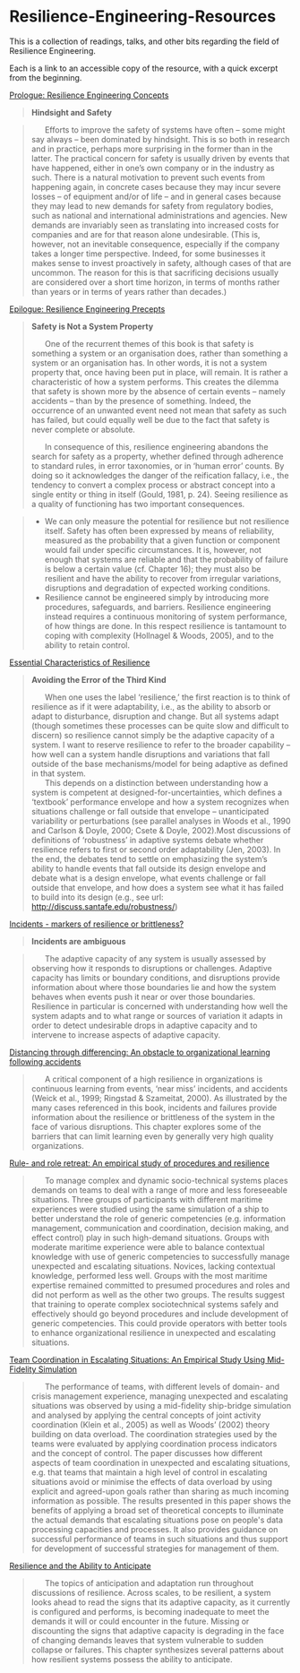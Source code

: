 # Resilience-Engineering-Resources
This is a collection of readings, talks, and other bits regarding the field of Resilience Engineering.

Each is a link to an accessible copy of the resource, with a quick excerpt from the beginning.

[Prologue: Resilience Engineering Concepts](http://erikhollnagel.com/onewebmedia/Prologue.pdf)

> **Hindsight and Safety**

> &nbsp;&nbsp;&nbsp;&nbsp;&nbsp;&nbsp;Efforts to improve the safety of systems have often – some might say
> always – been dominated by hindsight. This is so both in research and
> in practice, perhaps more surprising in the former than in the latter.
> The practical concern for safety is usually driven by events that have
> happened, either in one’s own company or in the industry as such.
> There is a natural motivation to prevent such events from happening
> again, in concrete cases because they may incur severe losses – of
> equipment and/or of life – and in general cases because they may lead
> to new demands for safety from regulatory bodies, such as national and
> international administrations and agencies. New demands are invariably
> seen as translating into increased costs for companies and are for that
> reason alone undesirable. (This is, however, not an inevitable
> consequence, especially if the company takes a longer time perspective.
> Indeed, for some businesses it makes sense to invest proactively in
> safety, although cases of that are uncommon. The reason for this is that
> sacrificing decisions usually are considered over a short time horizon, in
> terms of months rather than years or in terms of years rather than
> decades.)

[Epilogue: Resilience Engineering Precepts](https://www.researchgate.net/publication/265074845_Epilogue_Resilience_Engineering_Precepts)

> **Safety is Not a System Property** 
> 
> &nbsp;&nbsp;&nbsp;&nbsp;&nbsp;&nbsp;One  of  the  recurrent  themes  of  this  book  is  that  safety  is  something  a  system  or  an  organisation  does,  rather  than  something  a  system  or  an  organisation has.  In  other  words,  it  is  not  a  system  property  that,  once  having been put in place, will remain. It is rather a characteristic of how a system performs. This creates the dilemma that safety is shown more by  the  absence  of  certain  events  –  namely  accidents  –  than  by  the  presence  of  something.  Indeed,  the  occurrence  of  an  unwanted  event  need not mean that safety as such has failed, but could equally well be due to the fact that safety is never complete or absolute. 
> 	
> &nbsp;&nbsp;&nbsp;&nbsp;&nbsp;&nbsp;In consequence of this, resilience engineering abandons the search for safety as a property, whether defined through adherence to standard rules,  in  error  taxonomies,  or  in  ‘human  error’  counts.  By  doing  so  it  acknowledges  the  danger  of  the  reification  fallacy,  i.e.,  the  tendency  to  convert  a  complex  process  or  abstract  concept  into  a  single  entity  or  thing  in  itself  (Gould,  1981,  p.  24).  Seeing  resilience  as  a  quality  of  functioning has two important consequences.
 
> * We  can  only  measure  the  potential  for  resilience  but  not  resilience  itself.  Safety  has  often  been  expressed  by  means  of  reliability,  measured  as  the  probability  that  a  given  function  or  component  would fail under specific circumstances. It is, however, not enough that systems are reliable and that the probability of failure is below a certain value (cf. Chapter 16); they must also be resilient and have the  ability  to  recover  from  irregular  variations,  disruptions  and  degradation of expected working conditions.
> * Resilience   cannot   be   engineered   simply   by   introducing   more   procedures, safeguards, and barriers. Resilience engineering instead requires  a  continuous  monitoring  of  system  performance,  of  how  things  are  done.  In  this  respect  resilience  is  tantamount  to  coping  with  complexity  (Hollnagel  &  Woods,  2005),  and  to  the  ability  to  retain control. 
 
[Essential Characteristics of Resilience](https://www.researchgate.net/publication/284328979_Essential_characteristics_of_resilience) 
 
> **Avoiding the Error of the Third Kind**
> 
> &nbsp;&nbsp;&nbsp;&nbsp;&nbsp;&nbsp;When  one  uses  the  label  ‘resilience,’  the  first  reaction  is  to  think  of  resilience as if it were adaptability, i.e., as the ability to absorb or adapt to  disturbance,  disruption  and  change.  But  all  systems  adapt  (though  sometimes these processes can be quite slow and difficult to discern) so resilience cannot simply be the adaptive capacity of a system. I want to reserve  resilience  to  refer  to  the  broader  capability  –  how  well  can  a  system  handle  disruptions  and  variations  that  fall  outside  of  the  base  mechanisms/model for being adaptive as defined in that system.  
> &nbsp;&nbsp;&nbsp;&nbsp;&nbsp;&nbsp;This depends on a distinction between understanding how a system is  competent  at  designed-for-uncertainties,  which  defines  a  ‘textbook’  performance  envelope  and  how  a  system  recognizes  when  situations  challenge  or  fall  outside  that  envelope  –  unanticipated  variability  or  perturbations (see parallel analyses in Woods et al., 1990 and Carlson & Doyle,  2000;  Csete  &  Doyle,  2002).Most  discussions  of  definitions  of  ‘robustness’ in adaptive systems debate whether resilience refers to first or second order adaptability (Jen, 2003). In the end, the debates tend to settle  on  emphasizing  the  system’s  ability  to  handle  events  that  fall  outside its design envelope and debate what is a design envelope, what events  challenge  or  fall  outside  that  envelope,  and  how  does  a  system  see   what   it   has   failed   to   build   into   its   design   (e.g.,   see   url:   http://discuss.santafe.edu/robustness/)  

[Incidents - markers of resilience or brittleness?](https://www.researchgate.net/publication/292504952_Incidents_-_markers_of_resilience_or_brittleness)
 
> **Incidents are ambiguous**
 
> &nbsp;&nbsp;&nbsp;&nbsp;&nbsp;&nbsp;The  adaptive  capacity  of  any  system  is  usually  assessed  by  observing  how  it  responds  to  disruptions  or  challenges.  Adaptive  capacity  has  limits  or  boundary  conditions,  and  disruptions  provide  information  about  where  those  boundaries  lie  and  how  the  system  behaves  when  events push it near or over those boundaries. Resilience in particular is concerned with understanding how well the system adapts and to what range  or  sources  of  variation  it  adapts  in  order  to  detect  undesirable  drops  in  adaptive  capacity  and  to  intervene  to  increase  aspects  of  adaptive capacity. 
 
[Distancing through differencing: An obstacle to organizational learning following accidents](https://www.researchgate.net/publication/292504703_Distancing_through_differencing_An_obstacle_to_organizational_learning_following_accidents)
  
> &nbsp;&nbsp;&nbsp;&nbsp;&nbsp;&nbsp;A critical component of a high resilience in organizations is continuous learning from events, ‘near miss’ incidents, and accidents (Weick et al., 1999;  Ringstad  &  Szameitat,  2000).  As  illustrated  by  the  many  cases  referenced  in  this  book,  incidents  and  failures  provide  information  about  the  resilience  or  brittleness  of  the  system  in  the  face  of  various  disruptions.  This  chapter  explores  some  of  the  barriers  that  can  limit  learning even by generally very high quality organizations.   

 
[Rule- and role retreat: An empirical study of procedures and resilience](https://www.researchgate.net/publication/50917226_Rule-_and_role_retreat_An_empirical_study_of_procedures_and_resilience)
 
> &nbsp;&nbsp;&nbsp;&nbsp;&nbsp;&nbsp;To manage complex and dynamic socio-technical systems places demands on teams to deal with a range of more and less foreseeable situations. Three groups of participants with different maritime experiences were studied using the same simulation of a ship to better understand the role of generic competencies (e.g. information management, communication and coordination, decision making, and effect control) play in such high-demand situations. Groups with moderate maritime experience were able to balance contextual knowledge with use of generic competencies to successfully manage unexpected and escalating situations. Novices, lacking contextual knowledge, performed less well. Groups with the most maritime expertise remained committed to presumed procedures and roles and did not perform as well as the other two groups. The results suggest that training to operate complex sociotechnical systems safely and effectively should go beyond procedures and include development of generic competencies. This could provide operators with better tools to enhance organizational resilience in unexpected and escalating situations. 

 
[Team Coordination in Escalating Situations: An Empirical Study Using Mid-Fidelity Simulation](http://portal.research.lu.se/ws/files/1376441/3014838.pdf)

 
> &nbsp;&nbsp;&nbsp;&nbsp;&nbsp;&nbsp;The performance of teams, with different levels of domain- and crisis management experience, managing unexpected and escalating situations was observed by using a mid-fidelity ship-bridge simulation and analysed by applying the central concepts of joint activity coordination (Klein et al., 2005) as well as Woods’ (2002) theory building on data overload. The coordination strategies used by the teams were evaluated by applying coordination process indicators and the concept of control. The paper discusses how different aspects of team coordination in unexpected and escalating situations, e.g. that teams that maintain a high level of control in escalating situations avoid or minimise the effects of data overload by using explicit and agreed-upon goals rather than sharing as much incoming information as possible. The results presented in this paper shows the
> benefits of applying a broad set of theoretical concepts to illuminate the actual demands that escalating situations pose on people's data processing capacities and processes. It also provides guidance on successful performance of teams in such situations and thus support for development of successful strategies for management of them.
 
[Resilience and the Ability to Anticipate](https://www.researchgate.net/profile/David_Woods11/publication/285487326_Resilience_and_the_ability_to_anticipate/links/5742fb8308ae9ace8418b7f8/Resilience-and-the-ability-to-anticipate.pdf)
 
> &nbsp;&nbsp;&nbsp;&nbsp;&nbsp;&nbsp;The topics   of   anticipation   and   adaptation   run   throughout discussions  of  resilience.  Across  scales, to  be  resilient,  a  system looks  ahead  to  read  the  signs  that  its  adaptive  capacity,  as it currently  is  configured  and  performs,  is  becoming    inadequate  to meet the demands it will or could encounter in the future.  Missing or  discounting  the  signs  that  adaptive  capacity  is  degrading  in  the face of changing demands leaves that system vulnerable to sudden collapse or failures. This chapter synthesizes several patterns about how resilient systems possess the ability to anticipate.
